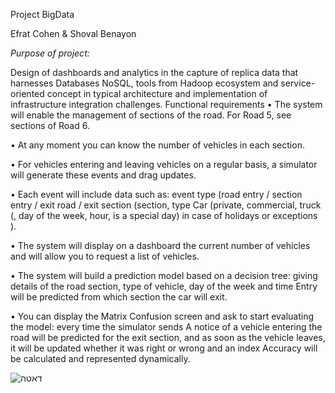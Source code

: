 Project BigData
     
Efrat Cohen & Shoval Benayon


*Purpose of project:*

Design of dashboards and analytics in the capture of replica data that harnesses Databases NoSQL, tools from
Hadoop ecosystem and service-oriented concept in typical architecture and implementation of infrastructure integration challenges.
Functional requirements
• The system will enable the management of sections of the road. For Road 5, see sections of Road 6.

• At any moment you can know the number of vehicles in each section.

• For vehicles entering and leaving vehicles on a regular basis, a simulator will generate these events and drag updates.

• Each event will include data such as: event type (road entry / section entry / exit road / exit section (section, type
Car (private, commercial, truck (, day of the week, hour, is a special day) in case of holidays or exceptions ).

• The system will display on a dashboard the current number of vehicles and will allow you to request a list of vehicles.

• The system will build a prediction model based on a decision tree: giving details of the road section, type of vehicle, day of the week and time
Entry will be predicted from which section the car will exit.

• You can display the Matrix Confusion screen and ask to start evaluating the model: every time the simulator sends
A notice of a vehicle entering the road will be predicted for the exit section, and as soon as the vehicle leaves, it will be updated whether it was right or wrong and an index
Accuracy will be calculated and represented dynamically.




![דאטה](https://user-images.githubusercontent.com/45036748/128000471-7cd32aca-def1-44e4-807f-effe4597ec45.PNG)


